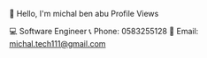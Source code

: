 👋 Hello, I'm michal ben abu
Profile Views

💻 Software Engineer
📞 Phone: 0583255128
📧 Email: michal.tech111@gmail.com


